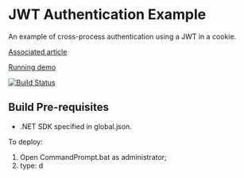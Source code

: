 
JWT Authentication Example
==========================

An example of cross-process authentication using a JWT in a cookie.

[Associated article](https://rgbco.uk/articles/jwtauth)

[Running demo](https://jwtauth.rgbco.uk/)

[![Build Status](https://ci.appveyor.com/api/projects/status/github/FlukeFan/jwtauth?svg=true)](https://ci.appveyor.com/project/FlukeFan/jwtauth)


Build Pre-requisites
--------------------

* .NET SDK specified in global.json.

To deploy:

1. Open CommandPrompt.bat as administrator;
2. type: d

